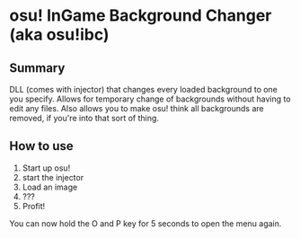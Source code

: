 # osu! InGame Background Changer (aka osu!ibc)
## Summary
DLL (comes with injector) that changes every loaded background to one you specify. Allows for temporary change of backgrounds without having to edit any files. Also allows you to make osu! think all backgrounds are removed, if you're into that sort of thing.

## How to use
1. Start up osu!
1. start the injector
1. Load an image
1. ???
1. Profit!

You can now hold the O and P key for 5 seconds to open the menu again.
